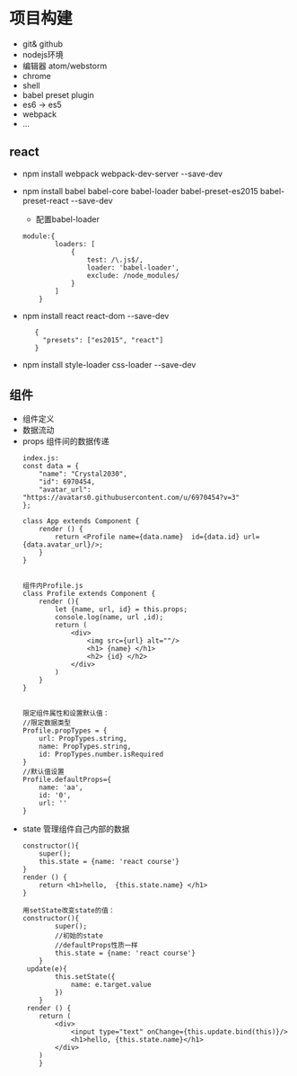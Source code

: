 # 项目构建
- git& github
- nodejs环境
- 编辑器 atom/webstorm
- chrome
- shell
- babel preset plugin
- es6 -> es5
- webpack
- ...

## react
-  npm install webpack webpack-dev-server --save-dev
-  npm install babel babel-core babel-loader babel-preset-es2015 babel-preset-react --save-dev
   - 配置babel-loader
   ```
   module:{
           loaders: [
               {
                   test: /\.js$/,
                   loader: 'babel-loader',
                   exclude: /node_modules/
               }
           ]
       }
    ```
-  npm install react react-dom --save-dev
    ```
       {
         "presets": ["es2015", "react"]
       }
   ```
   
-  npm install style-loader css-loader --save-dev


## 组件
- 组件定义
- 数据流动
- props 组件间的数据传递
    ```
    index.js:
    const data = {
        "name": "Crystal2030",
        "id": 6970454,
        "avatar_url": "https://avatars0.githubusercontent.com/u/6970454?v=3"
    };
    
    class App extends Component {
        render () {
            return <Profile name={data.name}  id={data.id} url={data.avatar_url}/>;
        }
    }
    
    
    组件内Profile.js
    class Profile extends Component {
        render (){
            let {name, url, id} = this.props;
            console.log(name, url ,id);
            return (
                <div>
                    <img src={url} alt=""/>
                    <h1> {name} </h1>
                    <h2> {id} </h2>
                </div>
            )
        }
    }
    
    
    限定组件属性和设置默认值：
    //限定数据类型
    Profile.propTypes = {
        url: PropTypes.string,
        name: PropTypes.string,
        id: PropTypes.number.isRequired
    }
    //默认值设置
    Profile.defaultProps={
        name: 'aa',
        id: '0',
        url: ''
    }
    ```
- state 管理组件自己内部的数据
    ```
  constructor(){
        super();
        this.state = {name: 'react course'}
    }
    render () {
        return <h1>hello,  {this.state.name} </h1>
    }
    
    用setState改变state的值：
    constructor(){
            super();
            //初始的state
            //defaultProps性质一样
            this.state = {name: 'react course'}
        }
     update(e){
            this.setState({
                name: e.target.value
            })
        }
     render () {
        return (
            <div>
                <input type="text" onChange={this.update.bind(this)}/>
                <h1>hello, {this.state.name}</h1>
            </div>
        )
        }
    ```